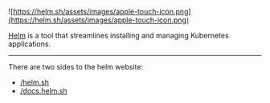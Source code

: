 ![https://helm.sh/assets/images/apple-touch-icon.png](https://helm.sh/assets/images/apple-touch-icon.png)

[Helm](https://github.com/helm/helm) is a tool that streamlines installing and managing Kubernetes applications.

---

There are two sides to the helm website:

* [/helm.sh](https://github.com/helm/helm-www/blob/master/helm.sh/)
* [/docs.helm.sh](https://github.com/helm/helm-www/blob/master/docs.helm.sh/)
